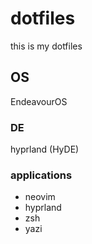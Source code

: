 # dotfiles

this is my dotfiles

## OS

EndeavourOS

### DE

hyprland (HyDE)

### applications

- neovim
- hyprland
- zsh
- yazi



